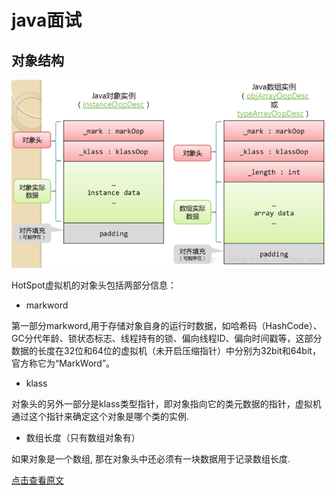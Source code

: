 # java面试

## 对象结构

![java对象结构](./img/object.png)

HotSpot虚拟机的对象头包括两部分信息：

* markword 

第一部分markword,用于存储对象自身的运行时数据，如哈希码（HashCode）、GC分代年龄、锁状态标志、线程持有的锁、偏向线程ID、偏向时间戳等，这部分数据的长度在32位和64位的虚拟机（未开启压缩指针）中分别为32bit和64bit，官方称它为“MarkWord”。

* klass 

对象头的另外一部分是klass类型指针，即对象指向它的类元数据的指针，虚拟机通过这个指针来确定这个对象是哪个类的实例.

* 数组长度（只有数组对象有） 

如果对象是一个数组, 那在对象头中还必须有一块数据用于记录数组长度.

[点击查看原文](https://blog.csdn.net/zqz_zqz/article/details/70246212)

